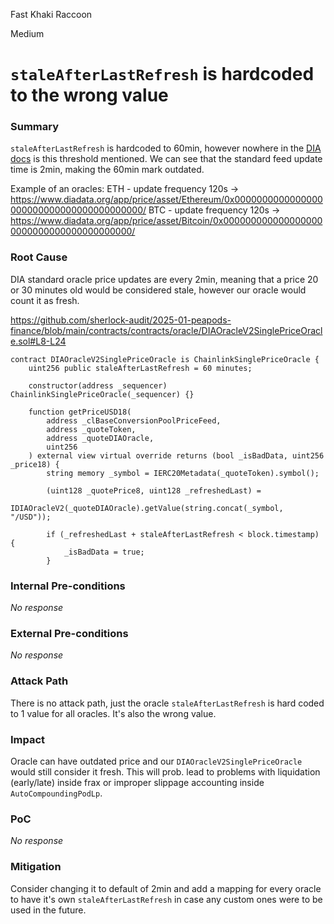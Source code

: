 Fast Khaki Raccoon

Medium

# `staleAfterLastRefresh` is hardcoded to the wrong value

### Summary

`staleAfterLastRefresh` is hardcoded to 60min, however nowhere in the [DIA docs](https://docs.diadata.org/use-nexus-product/nexus/data-delivery-usage) is this threshold mentioned. We can see that the standard feed update time is 2min, making the 60min mark outdated.


Example of an oracles:
ETH - update frequency 120s ->  https://www.diadata.org/app/price/asset/Ethereum/0x0000000000000000000000000000000000000000/
BTC - update frequency 120s -> https://www.diadata.org/app/price/asset/Bitcoin/0x0000000000000000000000000000000000000000/

### Root Cause

DIA standard oracle price updates are every 2min, meaning that a price 20 or 30 minutes old would be considered stale, however our oracle would count it as fresh.

https://github.com/sherlock-audit/2025-01-peapods-finance/blob/main/contracts/contracts/oracle/DIAOracleV2SinglePriceOracle.sol#L8-L24
```solidity    
contract DIAOracleV2SinglePriceOracle is ChainlinkSinglePriceOracle {
    uint256 public staleAfterLastRefresh = 60 minutes;

    constructor(address _sequencer) ChainlinkSinglePriceOracle(_sequencer) {}

    function getPriceUSD18(
        address _clBaseConversionPoolPriceFeed,
        address _quoteToken,
        address _quoteDIAOracle,
        uint256
    ) external view virtual override returns (bool _isBadData, uint256 _price18) {
        string memory _symbol = IERC20Metadata(_quoteToken).symbol();

        (uint128 _quotePrice8, uint128 _refreshedLast) =
            IDIAOracleV2(_quoteDIAOracle).getValue(string.concat(_symbol, "/USD"));

        if (_refreshedLast + staleAfterLastRefresh < block.timestamp) {
            _isBadData = true;
        }
```



### Internal Pre-conditions

_No response_

### External Pre-conditions

_No response_

### Attack Path

There is no attack path, just the oracle `staleAfterLastRefresh` is hard coded to 1 value for all oracles. It's also the wrong value.

### Impact

Oracle can have outdated price and our `DIAOracleV2SinglePriceOracle` would still consider it fresh. This will prob. lead to problems with liquidation (early/late) inside frax or improper slippage accounting inside `AutoCompoundingPodLp`.

### PoC

_No response_

### Mitigation

Consider changing it to default of 2min and add a mapping for every oracle to have it's own `staleAfterLastRefresh` in case any custom ones were to be used in the future.